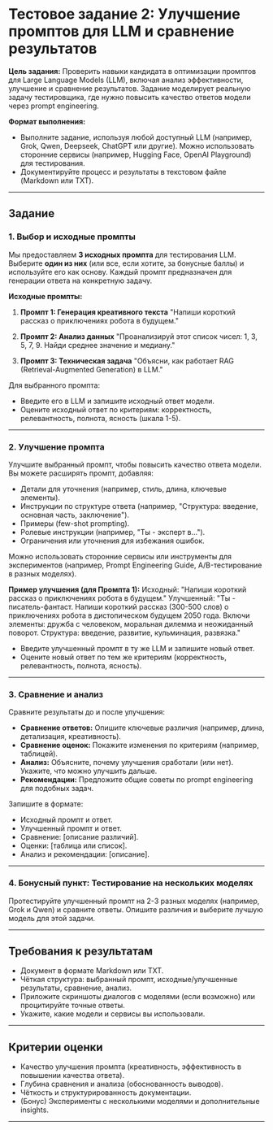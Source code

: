 # Тестовое задание 2: Улучшение промптов для LLM и сравнение результатов

**Цель задания:**
Проверить навыки кандидата в оптимизации промптов для Large Language Models (LLM), включая анализ эффективности, улучшение и сравнение результатов. Задание моделирует реальную задачу тестировщика, где нужно повысить качество ответов модели через prompt engineering.

**Формат выполнения:**
- Выполните задание, используя любой доступный LLM (например, Grok, Qwen, Deepseek, ChatGPT или другие). Можно использовать сторонние сервисы (например, Hugging Face, OpenAI Playground) для тестирования.
- Документируйте процесс и результаты в текстовом файле (Markdown или TXT).

---

## Задание

### 1. Выбор и исходные промпты
Мы предоставляем **3 исходных промпта** для тестирования LLM. Выберите **один из них** (или все, если хотите, за бонусные баллы) и используйте его как основу. Каждый промпт предназначен для генерации ответа на конкретную задачу.

**Исходные промпты:**

1. **Промпт 1: Генерация креативного текста**
 "Напиши короткий рассказ о приключениях робота в будущем."

2. **Промпт 2: Анализ данных**
 "Проанализируй этот список чисел: 1, 3, 5, 7, 9. Найди среднее значение и медиану."

3. **Промпт 3: Техническая задача**
 "Объясни, как работает RAG (Retrieval-Augmented Generation) в LLM."

Для выбранного промпта:
- Введите его в LLM и запишите исходный ответ модели.
- Оцените исходный ответ по критериям: корректность, релевантность, полнота, ясность (шкала 1-5).

---

### 2. Улучшение промпта
Улучшите выбранный промпт, чтобы повысить качество ответа модели. Вы можете расширять промпт, добавляя:
- Детали для уточнения (например, стиль, длина, ключевые элементы).
- Инструкции по структуре ответа (например, "Структура: введение, основная часть, заключение").
- Примеры (few-shot prompting).
- Ролевые инструкции (например, "Ты - эксперт в...").
- Ограничения или уточнения для избежания ошибок.

Можно использовать сторонние сервисы или инструменты для экспериментов (например, Prompt Engineering Guide, A/B-тестирование в разных моделях).

**Пример улучшения (для Промпта 1):**
Исходный: "Напиши короткий рассказ о приключениях робота в будущем."
Улучшенный: "Ты - писатель-фантаст. Напиши короткий рассказ (300-500 слов) о приключениях робота в дистопическом будущем 2050 года. Включи элементы: дружба с человеком, моральная дилемма и неожиданный поворот. Структура: введение, развитие, кульминация, развязка."

- Введите улучшенный промпт в ту же LLM и запишите новый ответ.
- Оцените новый ответ по тем же критериям (корректность, релевантность, полнота, ясность).

---

### 3. Сравнение и анализ
Сравните результаты до и после улучшения:
- **Сравнение ответов:** Опишите ключевые различия (например, длина, детализация, креативность).
- **Сравнение оценок:** Покажите изменения по критериям (например, таблицей).
- **Анализ:** Объясните, почему улучшения сработали (или нет). Укажите, что можно улучшить дальше.
- **Рекомендации:** Предложите общие советы по prompt engineering для подобных задач.

Запишите в формате:
- Исходный промпт и ответ.
- Улучшенный промпт и ответ.
- Сравнение: [описание различий].
- Оценки: [таблица или список].
- Анализ и рекомендации: [описание].

---

### 4. Бонусный пункт: Тестирование на нескольких моделях
Протестируйте улучшенный промпт на 2-3 разных моделях (например, Grok и Qwen) и сравните ответы. Опишите различия и выберите лучшую модель для этой задачи.

---

## Требования к результатам

- Документ в формате Markdown или TXT.
- Чёткая структура: выбранный промпт, исходные/улучшенные результаты, сравнение, анализ.
- Приложите скриншоты диалогов с моделями (если возможно) или процитируйте точные ответы.
- Укажите, какие модели и сервисы вы использовали.

---

## Критерии оценки

- Качество улучшения промпта (креативность, эффективность в повышении качества ответа).
- Глубина сравнения и анализа (обоснованность выводов).
- Чёткость и структурированность документации.
- (Бонус) Эксперименты с несколькими моделями и дополнительные insights.

---

